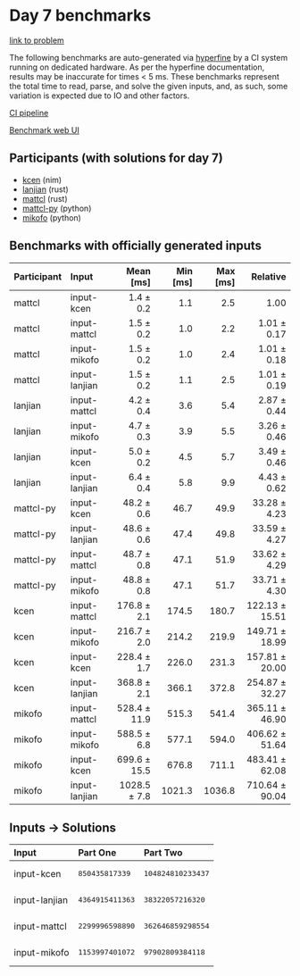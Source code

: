 # Day 7 benchmarks

[link to problem](https://adventofcode.com/2024/day/7)

The following benchmarks are auto-generated via
[hyperfine](https://github.com/sharkdp/hyperfine) by a CI system running on
dedicated hardware. As per the hyperfine documentation, results may be
inaccurate for times < 5 ms. These benchmarks represent the total time to read,
parse, and solve the given inputs, and, as such, some variation is expected due
to IO and other factors.

[CI pipeline](http://ci.papercode.net:8080/teams/main/pipelines/aoc2024)

[Benchmark web UI](https://aoc.ancalagon.black)


## Participants (with solutions for day 7)

- [kcen](https://github.com/kcen/aoc2024) (nim)
- [lanjian](https://github.com/lanjian/aoc-2024) (rust)
- [mattcl](https://github.com/mattcl/aoc2024) (rust)
- [mattcl-py](https://github.com/mattcl/aoc2024-py) (python)
- [mikofo](https://github.com/mikofo/aoc2024) (python)


## Benchmarks with officially generated inputs

| Participant | Input | Mean [ms] | Min [ms] | Max [ms] | Relative |
|:---|:---|---:|---:|---:|---:|
| mattcl | input-kcen | 1.4 ± 0.2 | 1.1 | 2.5 | 1.00 |
| mattcl | input-mattcl | 1.5 ± 0.2 | 1.0 | 2.2 | 1.01 ± 0.17 |
| mattcl | input-mikofo | 1.5 ± 0.2 | 1.0 | 2.4 | 1.01 ± 0.18 |
| mattcl | input-lanjian | 1.5 ± 0.2 | 1.1 | 2.5 | 1.01 ± 0.19 |
| lanjian | input-mattcl | 4.2 ± 0.4 | 3.6 | 5.4 | 2.87 ± 0.44 |
| lanjian | input-mikofo | 4.7 ± 0.3 | 3.9 | 5.5 | 3.26 ± 0.46 |
| lanjian | input-kcen | 5.0 ± 0.2 | 4.5 | 5.7 | 3.49 ± 0.46 |
| lanjian | input-lanjian | 6.4 ± 0.4 | 5.8 | 9.9 | 4.43 ± 0.62 |
| mattcl-py | input-kcen | 48.2 ± 0.6 | 46.7 | 49.9 | 33.28 ± 4.23 |
| mattcl-py | input-lanjian | 48.6 ± 0.6 | 47.4 | 49.8 | 33.59 ± 4.27 |
| mattcl-py | input-mattcl | 48.7 ± 0.8 | 47.1 | 51.9 | 33.62 ± 4.29 |
| mattcl-py | input-mikofo | 48.8 ± 0.8 | 47.1 | 51.7 | 33.71 ± 4.30 |
| kcen | input-mattcl | 176.8 ± 2.1 | 174.5 | 180.7 | 122.13 ± 15.51 |
| kcen | input-mikofo | 216.7 ± 2.0 | 214.2 | 219.9 | 149.71 ± 18.99 |
| kcen | input-kcen | 228.4 ± 1.7 | 226.0 | 231.3 | 157.81 ± 20.00 |
| kcen | input-lanjian | 368.8 ± 2.1 | 366.1 | 372.8 | 254.87 ± 32.27 |
| mikofo | input-mattcl | 528.4 ± 11.9 | 515.3 | 541.4 | 365.11 ± 46.90 |
| mikofo | input-mikofo | 588.5 ± 6.8 | 577.1 | 594.0 | 406.62 ± 51.64 |
| mikofo | input-kcen | 699.6 ± 15.5 | 676.8 | 711.1 | 483.41 ± 62.08 |
| mikofo | input-lanjian | 1028.5 ± 7.8 | 1021.3 | 1036.8 | 710.64 ± 90.04 |


## Inputs -> Solutions

| Input | Part One | Part Two |
|:---|:---|:---|
|input-kcen|<pre>850435817339</pre>|<pre>104824810233437</pre>|
|input-lanjian|<pre>4364915411363</pre>|<pre>38322057216320</pre>|
|input-mattcl|<pre>2299996598890</pre>|<pre>362646859298554</pre>|
|input-mikofo|<pre>1153997401072</pre>|<pre>97902809384118</pre>|